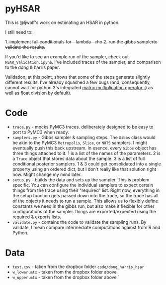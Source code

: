 pyHSAR
========

This is @ljwolf's work on estimating an HSAR in python. 

I still need to:

1.<s> implement full conditionals for
    - lambda
    - rho
2. run the gibbs samplerto validate the results.</s>

If you'd like to see an example run of the sampler, check out
`HSAR_Validation.ipynb`. I've included traces of the sampler, and comparison to
the dong & harris paper. 

Validation, at this point, shows that some of the steps generate slightly
different results. I've already squashed a few bugs (and, consequently, cannot
wait for python 3's integrated [matrix multiplication operator,
`@`](https://www.python.org/dev/peps/pep-0465/) as well
as float division by default). 

Code
=====

- `trace.py` - mocks PyMC3 traces. deliberately designed to be easy to port to
  PyMC3 when ready. 
- `samplers.py` - Gibbs sampler & sampling steps. The `Gibbs` class would be
  akin to the PyMC3 `Metropolis`, `Slice`, or `NUTS` samplers. I might
  eventually push this back upstream. In esence, every `Gibbs` object has three
  things attached to it. 1 is a list of the names of the parameters. 2 is a
  `Trace` object that stores data about the sample. 3 is a list of full
  conditional posterior samplers. 1 & 3 could get consolidated into a single
  property using an ordered dict, but I don't really like that solution right
  now. Might change my mind later. 
- `setup.py` - builds the data and sets up the sampler. This is problem
  specific. You can configure the individual samplers to expect certain things
  from the trace using their "required" list. Right now, everything in the setup
  function gets passed down into the trace, so the trace has all of the objects
  it needs to run a sample. This allows us to flexibly define constants we need
  in the gibbs run, but also make it flexible for other configurations of the
  sampler. things are exported/expected using the required & exports lists.
- `validate.py` - contains the code to validate the sampling runs. By validate,
  I mean compare intermediate computations against from R and Python. 


Data
=====

- `test.csv` - taken from the dropbox folder `code/dong_harris_hsar`
- `w_lower.mtx` - taken from the dropbox folder above
- `w_upper.mtx` - taken from the dropbox folder above
`
